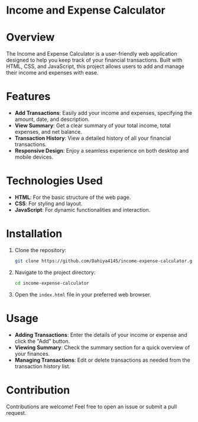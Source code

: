 

# Income and Expense Calculator

# Overview
The Income and Expense Calculator is a user-friendly web application designed to help you keep track of your financial transactions. Built with HTML, CSS, and JavaScript, this project allows users to add and manage their income and expenses with ease.

# Features
- **Add Transactions**: Easily add your income and expenses, specifying the amount, date, and description.
- **View Summary**: Get a clear summary of your total income, total expenses, and net balance.
- **Transaction History**: View a detailed history of all your financial transactions.
- **Responsive Design**: Enjoy a seamless experience on both desktop and mobile devices.

# Technologies Used
- **HTML**: For the basic structure of the web page.
- **CSS**: For styling and layout.
- **JavaScript**: For dynamic functionalities and interaction.

# Installation
1. Clone the repository:
   ```sh
   git clone https://github.com/Dahiya4145/income-expense-calculator.git
   ```
2. Navigate to the project directory:
   ```sh
   cd income-expense-calculator
   ```
3. Open the `index.html` file in your preferred web browser.

# Usage
- **Adding Transactions**: Enter the details of your income or expense and click the "Add" button.
- **Viewing Summary**: Check the summary section for a quick overview of your finances.
- **Managing Transactions**: Edit or delete transactions as needed from the transaction history list.

# Contribution
Contributions are welcome! Feel free to open an issue or submit a pull request.

